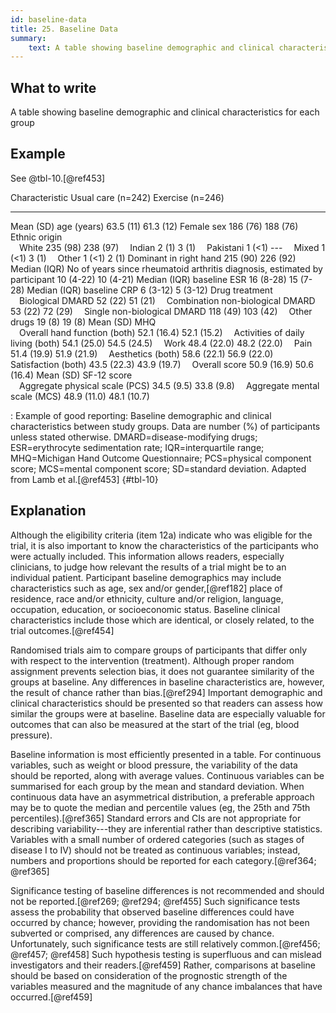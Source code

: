 ```yaml
---
id: baseline-data
title: 25. Baseline Data
summary:
    text: A table showing baseline demographic and clinical characteristics for each group.
---
```


## What to write

A table showing baseline demographic and clinical characteristics for each group

## Example

See @tbl-10.[@ref453]


  Characteristic                                                                            Usual care (n=242)   Exercise (n=246)
  ----------------------------------------------------------------------------------------- -------------------- ------------------
  Mean (SD) age (years)                                                                     63.5 (11)            61.3 (12)
  Female sex                                                                                186 (76)             188 (76)
  Ethnic origin                                                                                                  
   White                                                                                    235 (98)             238 (97)
   Indian                                                                                   2 (1)                3 (1)
   Pakistani                                                                                1 (\<1)              ---
   Mixed                                                                                    1 (\<1)              3 (1)
   Other                                                                                    1 (\<1)              2 (1)
  Dominant in right hand                                                                    215 (90)             226 (92)
  Median (IQR) No of years since rheumatoid arthritis diagnosis, estimated by participant   10 (4-22)            10 (4-21)
  Median (IQR) baseline ESR                                                                 16 (8-28)            15 (7-28)
  Median (IQR) baseline CRP                                                                 6 (3-12)             5 (3-12)
  Drug treatment                                                                                                 
   Biological DMARD                                                                         52 (22)              51 (21)
   Combination non-biological DMARD                                                         53 (22)              72 (29)
   Single non-biological DMARD                                                              118 (49)             103 (42)
   Other drugs                                                                              19 (8)               19 (8)
  Mean (SD) MHQ                                                                                                  
   Overall hand function (both)                                                             52.1 (16.4)          52.1 (15.2)
   Activities of daily living (both)                                                        54.1 (25.0)          54.5 (24.5)
   Work                                                                                     48.4 (22.0)          48.2 (22.0)
   Pain                                                                                     51.4 (19.9)          51.9 (21.9)
   Aesthetics (both)                                                                        58.6 (22.1)          56.9 (22.0)
   Satisfaction (both)                                                                      43.5 (22.3)          43.9 (19.7)
   Overall score                                                                            50.9 (16.9)          50.6 (16.4)
  Mean (SD) SF-12 score                                                                                          
   Aggregate physical scale (PCS)                                                           34.5 (9.5)           33.8 (9.8)
   Aggregate mental scale (MCS)                                                             48.9 (11.0)          48.1 (10.7)

: Example of good reporting: Baseline demographic and clinical characteristics between study groups. Data are number (%) of participants unless stated otherwise. DMARD=disease-modifying drugs; ESR=erythrocyte sedimentation rate; IQR=interquartile range; MHQ=Michigan Hand Outcome Questionnaire; PCS=physical component score; MCS=mental component score; SD=standard deviation. Adapted from Lamb et al.[@ref453] {#tbl-10}

## Explanation

Although the eligibility criteria (item 12a) indicate who was eligible
for the trial, it is also important to know the characteristics of the
participants who were actually included. This information allows
readers, especially clinicians, to judge how relevant the results of a
trial might be to an individual patient. Participant baseline
demographics may include characteristics such as age, sex and/or
gender,[@ref182] place of residence, race and/or ethnicity, culture
and/or religion, language, occupation, education, or socioeconomic
status. Baseline clinical characteristics include those which are
identical, or closely related, to the trial outcomes.[@ref454]

Randomised trials aim to compare groups of participants that differ only
with respect to the intervention (treatment). Although proper random
assignment prevents selection bias, it does not guarantee similarity of
the groups at baseline. Any differences in baseline characteristics are,
however, the result of chance rather than bias.[@ref294] Important
demographic and clinical characteristics should be presented so that
readers can assess how similar the groups were at baseline. Baseline
data are especially valuable for outcomes that can also be measured at
the start of the trial (eg, blood pressure).

Baseline information is most efficiently presented in a table. For
continuous variables, such as weight or blood pressure, the variability
of the data should be reported, along with average values. Continuous
variables can be summarised for each group by the mean and standard
deviation. When continuous data have an asymmetrical distribution, a
preferable approach may be to quote the median and percentile values
(eg, the 25th and 75th percentiles).[@ref365] Standard errors and CIs
are not appropriate for describing variability---they are inferential
rather than descriptive statistics. Variables with a small number of
ordered categories (such as stages of disease I to IV) should not be
treated as continuous variables; instead, numbers and proportions should
be reported for each category.[@ref364; @ref365]

Significance testing of baseline differences is not recommended and
should not be reported.[@ref269; @ref294; @ref455] Such significance
tests assess the probability that observed baseline differences could
have occurred by chance; however, providing the randomisation has not
been subverted or comprised, any differences are caused by chance.
Unfortunately, such significance tests are still relatively
common.[@ref456; @ref457; @ref458] Such hypothesis testing is
superfluous and can mislead investigators and their readers.[@ref459]
Rather, comparisons at baseline should be based on consideration of the
prognostic strength of the variables measured and the magnitude of any
chance imbalances that have occurred.[@ref459]
